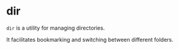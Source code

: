 # dir

`dir` is a utility for managing directories.

It facilitates bookmarking and switching between different folders.